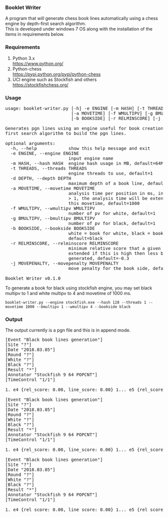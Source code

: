 ### Booklet Writer
A program that will generate chess book lines automatically using a chess engine by depth-first search algorithm.  
This is developed under windows 7 OS along with the installation of the items in requirements below.

### Requirements
1. Python 3.x  
https://www.python.org/  
2. Python-chess  
https://pypi.python.org/pypi/python-chess  
2. UCI engine such as Stockfish and others  
https://stockfishchess.org/

### Usage
<pre>
usage: booklet-writer.py [-h] -e ENGINE [-m HASH] [-t THREADS] [-d DEPTH]
                         [-a MOVETIME] [-f WMULTIPV] [-g BMULTIPV]
                         [-b BOOKSIDE] [-r RELMINSCORE] [-j MOVEPENALTY]

Generates pgn lines using an engine useful for book creation. It uses depth-
first search algorithm to build the pgn lines.

optional arguments:
  -h, --help            show this help message and exit
  -e ENGINE, --engine ENGINE
                        input engine name
  -m HASH, --hash HASH  engine hash usage in MB, default=64MB
  -t THREADS, --threads THREADS
                        engine threads to use, default=1
  -d DEPTH, --depth DEPTH
                        maximum depth of a book line, default=4
  -a MOVETIME, --movetime MOVETIME
                        analysis time per position in ms, in multipv=n where n
                        > 1, the analysis time will be extended to n times
                        this movetime, default=1000
  -f WMULTIPV, --wmultipv WMULTIPV
                        number of pv for white, default=1
  -g BMULTIPV, --bmultipv BMULTIPV
                        number of pv for black, default=1
  -b BOOKSIDE, --bookside BOOKSIDE
                        white = book for white, black = book for black,
                        default=black
  -r RELMINSCORE, --relminscore RELMINSCORE
                        minimum relative score that a given move will be
                        extended if this is high then less book lines will be
                        generated, default=-0.3
  -j MOVEPENALTY, --movepenalty MOVEPENALTY
                        move penalty for the book side, default=-0.1

Booklet Writer v0.1.0
</pre>

To generate a book for black using stockfish engine, you may set black multipv to 1 and white multipv to 4 and movetime of 1000 ms.  

`booklet-writer.py --engine stockfish.exe --hash 128 --threads 1 --movetime 1000 --bmultipv 1 --wmultipv 4 --bookside black`

### Output
The output currently is a pgn file and this is in append mode.

<pre>
[Event "Black book lines generation"]
[Site "?"]
[Date "2018.03.05"]
[Round "?"]
[White "?"]
[Black "?"]
[Result "*"]
[Annotator "Stockfish 9 64 POPCNT"]
[TimeControl "1/1"]

1. e4 {rel_score: 0.00, line_score: 0.00} 1... e5 {rel_score: 0.00, line_score: -0.10} 2. Nf3 {rel_score: 0.00, line_score: -0.10} 2... Nf6 {rel_score: 0.00, line_score: -0.20} *

[Event "Black book lines generation"]
[Site "?"]
[Date "2018.03.05"]
[Round "?"]
[White "?"]
[Black "?"]
[Result "*"]
[Annotator "Stockfish 9 64 POPCNT"]
[TimeControl "1/1"]

1. e4 {rel_score: 0.00, line_score: 0.00} 1... e5 {rel_score: 0.00, line_score: -0.10} 2. d4 {rel_score: -0.09, line_score: -0.19} 2... exd4 {rel_score: 0.00, line_score: -0.29} *

[Event "Black book lines generation"]
[Site "?"]
[Date "2018.03.05"]
[Round "?"]
[White "?"]
[Black "?"]
[Result "*"]
[Annotator "Stockfish 9 64 POPCNT"]
[TimeControl "1/1"]

1. e4 {rel_score: 0.00, line_score: 0.00} 1... e5 {rel_score: 0.00, line_score: -0.10} 2. Bc4 {rel_score: -0.09, line_score: -0.19} 2... Nf6 {rel_score: 0.00, line_score: -0.29} *
</pre>
